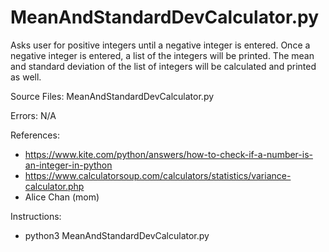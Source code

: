 # MeanAndStandardDevCalculator.py
Asks user for positive integers until a negative integer is entered. Once a negative integer is entered, a list of the integers will be printed. The mean and standard deviation of the list of integers will be calculated and printed as well.

Source Files:
MeanAndStandardDevCalculator.py

Errors:
N/A

References:
- https://www.kite.com/python/answers/how-to-check-if-a-number-is-an-integer-in-python
- https://www.calculatorsoup.com/calculators/statistics/variance-calculator.php
- Alice Chan (mom)

Instructions:
- python3 MeanAndStandardDevCalculator.py
